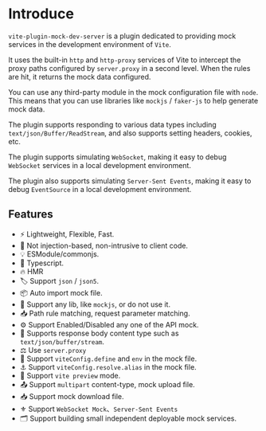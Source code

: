 # Introduce

`vite-plugin-mock-dev-server` is a plugin dedicated to providing mock services in the development environment of `Vite`.

It uses the built-in `http` and `http-proxy` services of Vite to intercept the proxy paths configured by `server.proxy` in a second level. When the rules are hit, it returns the mock data configured.

You can use any third-party module in the mock configuration file with `node`. This means that you can use libraries like `mockjs` / `faker-js` to help generate mock data.

The plugin supports responding to various data types including `text/json/Buffer/ReadStream`, and also supports setting headers, cookies, etc.

The plugin supports simulating `WebSocket`, making it easy to debug `WebSocket` services in a local development environment.

The plugin also supports simulating `Server-Sent Events`, making it easy to debug `EventSource` in a local development environment.

## Features

- ⚡️ Lightweight, Flexible, Fast.
- 🧲 Not injection-based, non-intrusive to client code.
- 💡 ESModule/commonjs.
- 🦾 Typescript.
- 🔥 HMR
- 🏷 Support `json` / `json5`.
- 📦 Auto import mock file.
- 🎨 Support any lib, like `mockjs`, or do not use it.
- 📥 Path rule matching, request parameter matching.
- ⚙️ Support Enabled/Disabled any one of the API mock.
- 📀 Supports response body content type such as `text/json/buffer/stream`.
- ⚖️ Use `server.proxy`
- 🍕 Support `viteConfig.define` and `env` in the mock file.
- ⚓️ Support `viteConfig.resolve.alias` in the mock file.
- 🌈 Support `vite preview` mode.
- 📤 Support `multipart` content-type, mock upload file.
- 📥 Support mock download file.
- ⚜️ Support `WebSocket Mock`、`Server-Sent Events`
- 🗂 Support building small independent deployable mock services.

